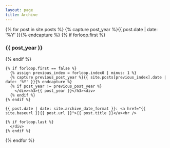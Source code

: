 ```yaml
---
layout: page
title: Archive
---
```


<div>
  {% for post in site.posts %}
    {% capture post_year %}{{ post.date | date: '%Y' }}{% endcapture %}
    {% if forloop.first %}
      <h3>{{ post_year }}</h3><div>
    {% endif %}

    {% if forloop.first == false %}
      {% assign previous_index = forloop.index0 | minus: 1 %}
      {% capture previous_post_year %}{{ site.posts[previous_index].date | date: '%Y' }}{% endcapture %}
      {% if post_year != previous_post_year %}
        </div><h3>{{ post_year }}</h3><div>
      {% endif %}
    {% endif %}

    {{ post.date | date: site.archive_date_format }}: <a href="{{ site.baseurl }}{{ post.url }}">{{ post.title }}</a><br />

    {% if forloop.last %}
      </div>
    {% endif %}
  {% endfor %}
</div>
